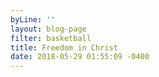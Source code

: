 ```yaml
---
byLine: ''
layout: blog-page
filter: basketball
title: Freedom in Christ
date: 2018-05-29 01:55:09 -0400
---
```

